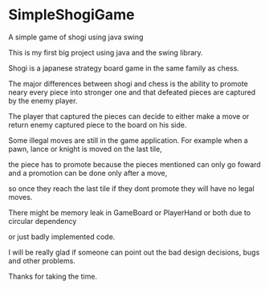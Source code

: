 # SimpleShogiGame

A simple game of shogi using java swing

This is my first big project using java and the swing library. 

Shogi is a japanese strategy board game in the same family as chess. 

The major differences between shogi and chess is the ability to promote neary every piece into stronger one and that defeated pieces are captured by the enemy player.

The player that captured the pieces can decide to either make a move or return enemy captured piece to the board on his side.

Some illegal moves are still in the game application. For example when a pawn, lance or knight is moved on the last tile,

the piece has to promote because the pieces mentioned can only go foward and a promotion can be done only after a move, 

so once they reach the last tile if they dont promote they will have no legal moves.



There might be memory leak in GameBoard or PlayerHand or both due to circular dependency

or just badly implemented code.

I will be really glad if someone can point out the bad design decisions, bugs and other problems.

Thanks for taking the time.
